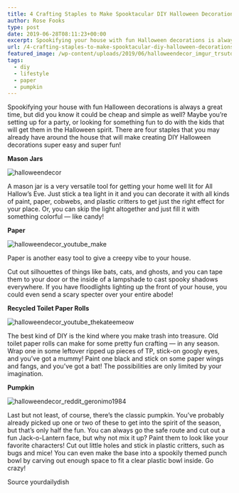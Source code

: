 ```yaml
---
title: 4 Crafting Staples to Make Spooktacular DIY Halloween Decorations
author: Rose Fooks
type: post
date: 2019-06-28T08:11:23+00:00
excerpt: Spookifying your house with fun Halloween decorations is always a great time, but did you know it could be cheap and simple as well? Maybe you’re setting up for a party,
url: /4-crafting-staples-to-make-spooktacular-diy-halloween-decorations/
featured_image: /wp-content/uploads/2019/06/halloweendecor_imgur_trsutdiy-370x194.jpg
tags:
  - diy
  - lifestyle
  - paper
  - pumpkin
---
```

Spookifying your house with fun Halloween decorations is always a great time, but did you know it could be cheap and simple as well? Maybe you’re setting up for a party, or looking for something fun to do with the kids that will get them in the Halloween spirit. There are four staples that you may already have around the house that will make creating DIY Halloween decorations super easy and super fun!

**Mason Jars**

![halloweendecor](/wp-content/uploads/2019/06/halloweendecor_imgur_trsutdiy-300x158.jpg)


  A mason jar is a very versatile tool for getting your home well lit for All Hallow’s Eve. Just stick a tea light in it and you can decorate it with all kinds of paint, paper, cobwebs, and plastic critters to get just the right effect for your place. Or, you can skip the light altogether and just fill it with something colorful — like candy!


**Paper**

![halloweendecor_youtube_make](/wp-content/uploads/2019/06/halloweendecor_youtube_make-300x158.jpg)


  Paper is another easy tool to give a creepy vibe to your house.



  Cut out silhouettes of things like bats, cats, and ghosts, and you can tape them to your door or the inside of a lampshade to cast spooky shadows everywhere. If you have floodlights lighting up the front of your house, you could even send a scary specter over your entire abode!


**Recycled Toilet Paper Rolls**

![halloweendecor_youtube_thekateemeow](/wp-content/uploads/2019/06/halloweendecor_youtube_thekateemeow-300x158.jpg)


  The best kind of DIY is the kind where you make trash into treasure. Old toilet paper rolls can make for some pretty fun crafting — in any season. Wrap one in some leftover ripped up pieces of TP, stick-on googly eyes, and you’ve got a mummy! Paint one black and stick on some paper wings and fangs, and you’ve got a bat! The possibilities are only limited by your imagination.


**Pumpkin**

![halloweendecor_reddit_geronimo1984](/wp-content/uploads/2019/06/halloweendecor_reddit_geronimo1984-300x158.jpg)


  Last but not least, of course, there’s the classic pumpkin. You’ve probably already picked up one or two of these to get into the spirit of the season, but that’s only half the fun. You can always go the safe route and cut out a fun Jack-o-Lantern face, but why not mix it up? Paint them to look like your favorite characters! Cut out little holes and stick in plastic critters, such as bugs and mice! You can even make the base into a spookily themed punch bowl by carving out enough space to fit a clear plastic bowl inside. Go crazy!


Source yourdailydish
